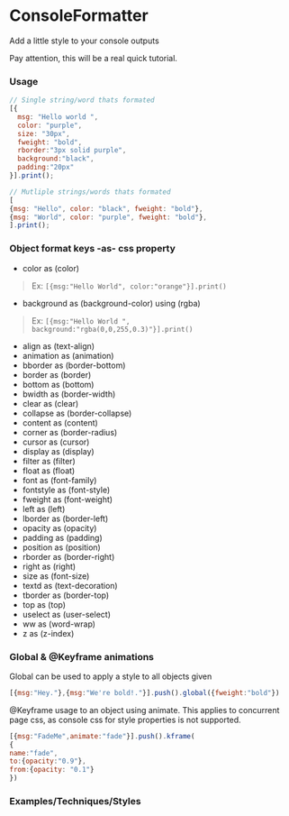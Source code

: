 # ConsoleFormatter
Add a little style to your console outputs

Pay attention, this will be a real quick tutorial.

### Usage
```javascript
// Single string/word thats formated
[{
  msg: "Hello world ", 
  color: "purple", 
  size: "30px",
  fweight: "bold",
  rborder:"3px solid purple",
  background:"black",
  padding:"20px"
}].print();

// Mutliple strings/words thats formated
[
{msg: "Hello", color: "black", fweight: "bold"},
{msg: "World", color: "purple", fweight: "bold"},
].print();
```


### Object format keys -as- css property
- color as (color)
> Ex: ```[{msg:"Hello World", color:"orange"}].print()```
- background as (background-color) using (rgba)
> Ex: ```[{msg:"Hello World ", background:"rgba(0,0,255,0.3)"}].print()```
- align as (text-align)
- animation as (animation)
- bborder as (border-bottom)
- border as (border)
- bottom as (bottom)
- bwidth as (border-width)
- clear as (clear)
- collapse as (border-collapse)
- content as (content)
- corner as (border-radius)
- cursor as (cursor)
- display as (display)
- filter as (filter)
- float as (float)
- font as (font-family)
- fontstyle as (font-style)
- fweight as (font-weight)
- left as (left)
- lborder as (border-left)
- opacity as (opacity)
- padding as (padding)
- position as (position)
- rborder as (border-right)
- right as (right)
- size as (font-size)
- textd as (text-decoration)
- tborder as (border-top)
- top as (top)
- uselect as (user-select)
- ww as (word-wrap)
- z as (z-index)

### Global & @Keyframe animations

Global can be used to apply a style to all objects given
```javascript
[{msg:"Hey."},{msg:"We're bold!."}].push().global({fweight:"bold"})
```

@Keyframe usage to an object using animate. This applies to concurrent page css, as console css for style properties is not supported.
```javascript
[{msg:"FadeMe",animate:"fade"}].push().kframe(
{
name:"fade", 
to:{opacity:"0.9"},
from:{opacity: "0.1"}
})
```

### Examples/Techniques/Styles
